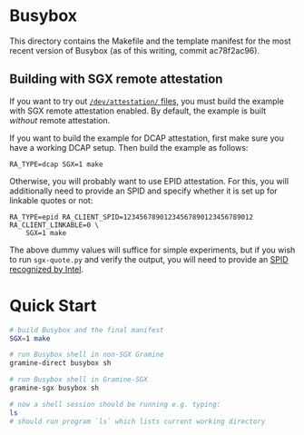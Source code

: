 # Busybox

This directory contains the Makefile and the template manifest for the most
recent version of Busybox (as of this writing, commit ac78f2ac96).

## Building with SGX remote attestation

If you want to try out [`/dev/attestation/` files][attestation], you must build
the example with SGX remote attestation enabled. By default, the example is
built *without* remote attestation.

If you want to build the example for DCAP attestation, first make sure you have
a working DCAP setup. Then build the example as follows:
```
RA_TYPE=dcap SGX=1 make
```

Otherwise, you will probably want to use EPID attestation. For this, you will
additionally need to provide an SPID and specify whether it is set up for
linkable quotes or not:
```
RA_TYPE=epid RA_CLIENT_SPID=12345678901234567890123456789012 RA_CLIENT_LINKABLE=0 \
    SGX=1 make
```

The above dummy values will suffice for simple experiments, but if you wish to
run `sgx-quote.py` and verify the output, you will need to provide an
[SPID recognized by Intel][spid].

[spid]: https://gramine.readthedocs.io/en/stable/sgx-intro.html#term-spid
[attestation]: https://gramine.readthedocs.io/en/stable/attestation.html

# Quick Start

```sh
# build Busybox and the final manifest
SGX=1 make

# run Busybox shell in non-SGX Gramine
gramine-direct busybox sh

# run Busybox shell in Gramine-SGX
gramine-sgx busybox sh

# now a shell session should be running e.g. typing:
ls
# should run program `ls` which lists current working directory
```
